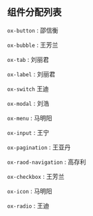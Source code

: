 ## 组件分配列表

`ox-button` : 邵信衡

`ox-bubble` : 王芳兰

`ox-tab` : 刘丽君

`ox-label` : 刘丽君

`ox-switch` 王迪

`ox-modal` : 刘浩

`ox-menu` : 马明阳

`ox-input` : 王宁

`ox-pagination` : 王亚丹

`ox-raod-navigation` : 高存利

`ox-checkbox` : 王芳兰

`ox-icon` : 马明阳

`ox-radio` : 王迪